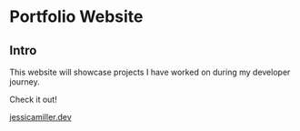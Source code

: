 # Portfolio Website
## Intro
This website will showcase projects I have worked on during my developer journey. 

Check it out!

[jessicamiller.dev](https://www.jessicamiller.dev/)